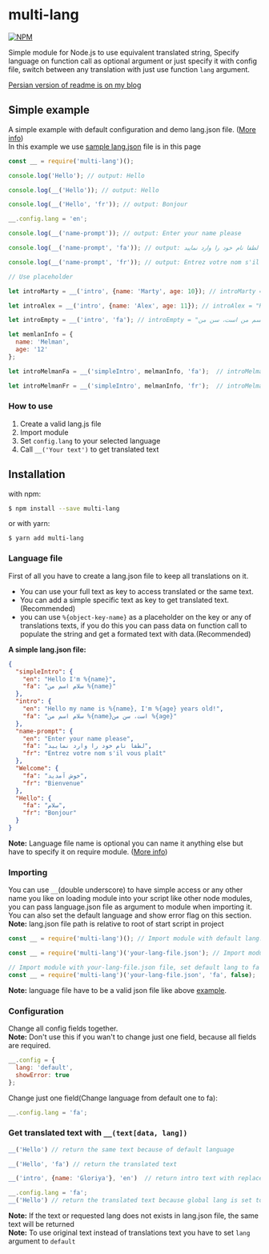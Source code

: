 # multi-lang
[![NPM](https://nodei.co/npm/multi-lang.png?downloads=true&downloadRank=true&stars=true)](https://nodei.co/npm/multi-lang/)  

Simple module for Node.js to use equivalent translated string, Specify language on function call as optional argument or just specify it with config file, switch between any translation with just use function `lang` argument.  

[Persian version of readme is on my blog](http://newvertex.blog.ir/post/%D8%A7%D9%86%D8%AA%D8%B4%D8%A7%D8%B1-%D9%85%D8%A7%DA%98%D9%88%D9%84-multi-lang)

## Simple example
A simple example with default configuration and demo lang.json file. ([More info](#installation))  
In this example we use [sample lang.json](#language-file) file is in this page
```js
const __ = require('multi-lang')();

console.log('Hello'); // output: Hello

console.log(__('Hello')); // output: Hello

console.log(__('Hello', 'fr')); // output: Bonjour

__.config.lang = 'en';

console.log(__('name-prompt')); // output: Enter your name please

console.log(__('name-prompt', 'fa')); // output: لطفا نام خود را وارد نمایید

console.log(__('name-prompt', 'fr')); // output: Entrez votre nom s'il vous plaît

// Use placeholder

let introMarty = __('intro', {name: 'Marty', age: 10}); // introMarty = "Hello my name is Marty, I'm 10 years old!"

let introAlex = __('intro', {name: 'Alex', age: 11}); // introAlex = "Hello my name is Alex, I'm 11 years old!"

let introEmpty = __('intro', 'fa'); // introEmpty = "سلام اسم من است، سن من " , because there is no data object send to it the placeholders removed and just text returned

let memlanInfo = {
  name: 'Melman',
  age: '12'
};

let introMelmanFa = __('simpleIntro', melmanInfo, 'fa');  // introMelmanFa = "سلام اسم من melman "

let introMelmanFr = __('simpleIntro', melmanInfo, 'fr');  // introMelmanFr = "simpleIntro" , because there is no fr defined in lang.json file

```

### How to use
1. Create a valid lang.js file
2. Import module
3. Set `config.lang` to your selected language
4. Call `__('Your text')` to get translated text

## Installation
with npm:
```bash
$ npm install --save multi-lang    

```
or with yarn:  
```
$ yarn add multi-lang
```

### Language file
First of all you have to create a lang.json file to keep all translations on it.  
* You can use your full text as key to access translated or the same text.
* You can add a simple specific text as key to get translated text.(Recommended)
* you can use `%{object-key-name}` as a placeholder on the key or any of translations texts, if you do this you can pass data on function call to populate the string and get a formated text with data.(Recommended)

**A simple lang.json file:**
```json
{
  "simpleIntro": {
    "en": "Hello I'm %{name}",
    "fa": "سلام اسم من %{name}"
  },
  "intro": {
    "en": "Hello my name is %{name}, I'm %{age} years old!",
    "fa": "سلام اسم من %{name}است، سن من %{age}"
  },
  "name-prompt": {
    "en": "Enter your name please",
    "fa": "لطفا نام خود را وارد نمایید",
    "fr": "Entrez votre nom s'il vous plaît"
  },
  "Welcome": {
    "fa": "خوش آمدید",
    "fr": "Bienvenue"
  },
  "Hello": {
    "fa": "سلام",
    "fr": "Bonjour"
  }
}
```
**Note:** Language file name is optional you can name it anything else but have to specify it on require module. ([More info](#configuration))

### Importing
You can use `__`(double underscore) to have simple access or any other name you like on loading module into your script like other node modules, you can pass language.json file as argument to module when importing it.  
You can also set the default language and show error flag on this section.  
**Note:** lang.json file path is relative to root of start script in project  

```js
const __ = require('multi-lang')(); // Import module with default lang.json file

const __ = require('multi-lang')('your-lang-file.json'); // Import module with your-lang-file.json file

// Import module with your-lang-file.json file, set default lang to fa and set showError flag to false
const __ = require('multi-lang')('your-lang-file.json', 'fa', false);

```
**Note:** language file have to be a valid json file like above
[example](#language-file).  

### Configuration
Change all config fields together.  
**Note:** Don't use this if you wan't to change just one field, because all fields are required.

```js
__.config = {
  lang: 'default',
  showError: true
};
```
Change just one field(Change language from default one to fa):  
```js
__.config.lang = 'fa';
```
### Get translated text with `__(text[data, lang])`
```js
__('Hello') // return the same text because of default language

__('Hello', 'fa') // return the translated text

__('intro', {name: 'Gloriya'}, 'en')  // return intro text with replaced name placeholder with name passed as data  

__.config.lang = 'fa';
__('Hello') // return the translated text because global lang is set to fa

```
**Note:** If the text or requested lang does not exists in lang.json file, the same text will be returned  
**Note:** To use original text instead of translations text you have to set `lang` argument to `default`
